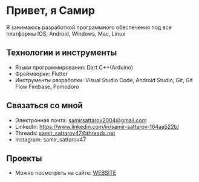 # Привет, я Самир

Я занимаюсь разработкой программного обеспечения под все платформы IOS, Android, Windows, Mac, Linux

## Технологии и инструменты

- Языки программирования: Dart C++(Arduino) 
- Фреймворки: Flutter
- Инструменты разработки: Visual Studio Code, Android Studio, Git, Git Flow Firebase, Pomodoro

## Связаться со мной

- Электронная почта: samirsattarov2004@gmail.com
- LinkedIn: https://www.linkedin.com/in/samir-sattarov-164aa522b/
- Threads: samir_sattarov47@threads.net
- Instagram: samir_sattarov47

## Проекты

- Можно посмотреть на сайте: [WEBSITE](https://portfolio-website-4cbf3.web.app/home)
